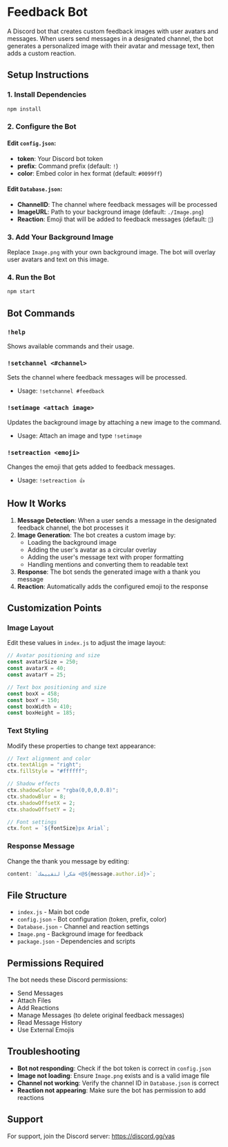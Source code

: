 # Feedback Bot

A Discord bot that creates custom feedback images with user avatars and messages. When users send messages in a designated channel, the bot generates a personalized image with their avatar and message text, then adds a custom reaction.

## Setup Instructions

### 1. Install Dependencies

```bash
npm install
```

### 2. Configure the Bot

#### Edit `config.json`:

- **token**: Your Discord bot token
- **prefix**: Command prefix (default: `!`)
- **color**: Embed color in hex format (default: `#0099ff`)

#### Edit `Database.json`:

- **ChannelID**: The channel where feedback messages will be processed
- **ImageURL**: Path to your background image (default: `./Image.png`)
- **Reaction**: Emoji that will be added to feedback messages (default: `🎀`)

### 3. Add Your Background Image

Replace `Image.png` with your own background image. The bot will overlay user avatars and text on this image.

### 4. Run the Bot

```bash
npm start
```

## Bot Commands

### `!help`

Shows available commands and their usage.

### `!setchannel <#channel>`

Sets the channel where feedback messages will be processed.

- Usage: `!setchannel #feedback`

### `!setimage <attach image>`

Updates the background image by attaching a new image to the command.

- Usage: Attach an image and type `!setimage`

### `!setreaction <emoji>`

Changes the emoji that gets added to feedback messages.

- Usage: `!setreaction 👍`

## How It Works

1. **Message Detection**: When a user sends a message in the designated feedback channel, the bot processes it
2. **Image Generation**: The bot creates a custom image by:
   - Loading the background image
   - Adding the user's avatar as a circular overlay
   - Adding the user's message text with proper formatting
   - Handling mentions and converting them to readable text
3. **Response**: The bot sends the generated image with a thank you message
4. **Reaction**: Automatically adds the configured emoji to the response

## Customization Points

### Image Layout

Edit these values in `index.js` to adjust the image layout:

```javascript
// Avatar positioning and size
const avatarSize = 250;
const avatarX = 40;
const avatarY = 25;

// Text box positioning and size
const boxX = 458;
const boxY = 150;
const boxWidth = 410;
const boxHeight = 185;
```

### Text Styling

Modify these properties to change text appearance:

```javascript
// Text alignment and color
ctx.textAlign = "right";
ctx.fillStyle = "#ffffff";

// Shadow effects
ctx.shadowColor = "rgba(0,0,0,0.8)";
ctx.shadowBlur = 8;
ctx.shadowOffsetX = 2;
ctx.shadowOffsetY = 2;

// Font settings
ctx.font = `${fontSize}px Arial`;
```

### Response Message

Change the thank you message by editing:

```javascript
content: `شكراً لتقييمك <@${message.author.id}>`;
```

## File Structure

- `index.js` - Main bot code
- `config.json` - Bot configuration (token, prefix, color)
- `Database.json` - Channel and reaction settings
- `Image.png` - Background image for feedback
- `package.json` - Dependencies and scripts

## Permissions Required

The bot needs these Discord permissions:

- Send Messages
- Attach Files
- Add Reactions
- Manage Messages (to delete original feedback messages)
- Read Message History
- Use External Emojis

## Troubleshooting

- **Bot not responding**: Check if the bot token is correct in `config.json`
- **Image not loading**: Ensure `Image.png` exists and is a valid image file
- **Channel not working**: Verify the channel ID in `Database.json` is correct
- **Reaction not appearing**: Make sure the bot has permission to add reactions

## Support

For support, join the Discord server: https://discord.gg/vas
